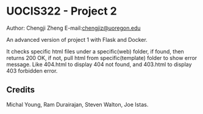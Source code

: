 # UOCIS322 - Project 2 #

Author: Chengji Zheng                   E-mail:chengjiz@uoregon.edu

An advanced version of project 1 with Flask and Docker.

It checks specific html files under a specific(web) folder, if found, then returns 200 OK, if not, pull html from specific(template) folder to show error message. Like 404.html to display 404 not found, and 403.html to display 403 forbidden error.

## Credits

Michal Young, Ram Durairajan, Steven Walton, Joe Istas.
